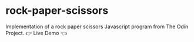 # rock-paper-scissors
Implementation of a rock paper scissors Javascript program from The Odin Project.
:point_right: Live Demo :point_left:
